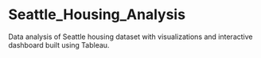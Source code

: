 # Seattle_Housing_Analysis
Data analysis of Seattle housing dataset with visualizations and interactive dashboard built using Tableau.
